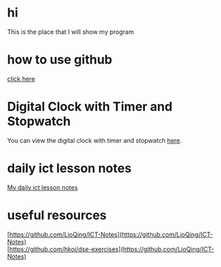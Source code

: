 # hi
This is the place that I will show my program 

# how to use github 
[click here](https://github.com/hugow0528/w_progland/blob/how-to-use-github/how%20to%20use%20github%20.md)

# Digital Clock with Timer and Stopwatch
You can view the digital clock with timer and stopwatch [here](https://github.com/hugow0528/w_progland/blob/main/index%20(1).html).

# daily ict lesson notes 
<a href="daily ict lesson .md">My daily ict lesson notes</a>

# useful resources 
[https://github.com/LioQing/ICT-Notes](https://github.com/LioQing/ICT-Notes) <br>
[https://github.com/hkoi/dse-exercises](https://github.com/LioQing/ICT-Notes)
